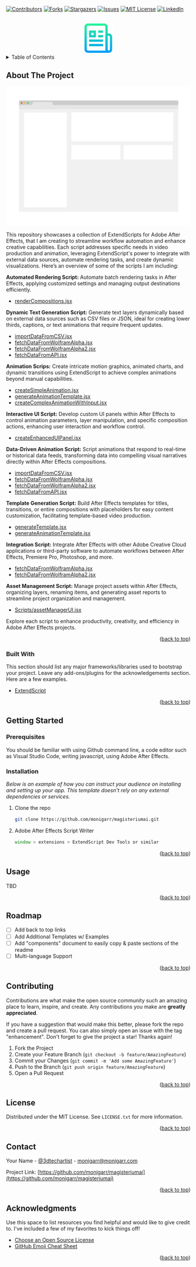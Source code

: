 <div id="top"></div>
<!--
*** Thanks for checking out the Best-README-Template. If you have a suggestion
*** that would make this better, please fork the repo and create a pull request
*** or simply open an issue with the tag "enhancement".
*** Don't forget to give the project a star!
*** Thanks again! Now go create something AMAZING! :D
-->



<!-- PROJECT SHIELDS -->
<!--
*** I'm using markdown "reference style" links for readability.
*** Reference links are enclosed in brackets [ ] instead of parentheses ( ).
*** See the bottom of this document for the declaration of the reference variables
*** for contributors-url, forks-url, etc. This is an optional, concise syntax you may use.
*** https://www.markdownguide.org/basic-syntax/#reference-style-links
-->
[![Contributors][contributors-shield]][contributors-url]
[![Forks][forks-shield]][forks-url]
[![Stargazers][stars-shield]][stars-url]
[![Issues][issues-shield]][issues-url]
[![MIT License][license-shield]][license-url]
[![LinkedIn][linkedin-shield]][linkedin-url]



<!-- PROJECT LOGO -->
<br />
<div align="center">
  <a href="https://github.com/monigarrdrew/MagisteriumAI">
    <img src="images/logo.png" alt="Logo" width="80" height="80">
  </a>
</div>



<!-- TABLE OF CONTENTS -->
<details>
  <summary>Table of Contents</summary>
  <ol>
    <li>
      <a href="#about-the-project">About The Project</a>
      <ul>
        <li><a href="#built-with">Built With</a></li>
      </ul>
    </li>
    <li>
      <a href="#getting-started">Getting Started</a>
      <ul>
        <li><a href="#prerequisites">Prerequisites</a></li>
        <li><a href="#installation">Installation</a></li>
      </ul>
    </li>
    <li><a href="#usage">Usage</a></li>
    <li><a href="#roadmap">Roadmap</a></li>
    <li><a href="#contributing">Contributing</a></li>
    <li><a href="#license">License</a></li>
    <li><a href="#contact">Contact</a></li>
    <li><a href="#acknowledgments">Acknowledgments</a></li>
  </ol>
</details>



<!-- ABOUT THE PROJECT -->
## About The Project

[![Product Name Screen Shot][product-screenshot]](https://www.github.com/monigarr/magisteriumai)

This repository showcases a collection of ExtendScripts for Adobe After Effects, that I am creating to streamline workflow automation and enhance creative capabilities. Each script addresses specific needs in video production and animation, leveraging ExtendScript's power to integrate with external data sources, automate rendering tasks, and create dynamic visualizations. Here’s an overview of some of the scripts I am including:

<b>Automated Rendering Script:</b> Automate batch rendering tasks in After Effects, applying customized settings and managing output destinations efficiently. 
<ul>
<li><a href=https://github.com/monigarr/MagisteriumAI/blob/master/Scripts/renderCompositions.jsx/">renderCompositions.jsx</a></li>
</ul>


<b>Dynamic Text Generation Script:</b> Generate text layers dynamically based on external data sources such as CSV files or JSON, ideal for creating lower thirds, captions, or text animations that require frequent updates.
<ul>
<li><a href="Scripts/importDataFromCSV.jsx">importDataFromCSV.jsx</a></li>
<li><a href="Scripts/fetchDataFromWolframAlpha.jsx">fetchDataFromWolframAlpha.jsx</a></li>
<li><a href="Scripts/fetchDataFromWolframAlpha2.jsx">fetchDataFromWolframAlpha2.jsx</a></li>
<li><a href="Scripts/fetchDataFromAPI.jsx">fetchDataFromAPI.jsx</a></li>
</ul>

<b>Animation Scrips:</b> Create intricate motion graphics, animated charts, and dynamic transitions using ExtendScript to achieve complex animations beyond manual capabilities.
<ul>
<li><a href="Scripts/createSimpleAnimation.jsx">createSimpleAnimation.jsx</a></li>
<li><a href="Scripts/generateAnimationTemplate.jsx">generateAnimationTemplate.jsx</a></li>
<li><a href="Scripts/createComplexAnimationWithInput.jsx">createComplexAnimationWithInput.jsx</a></li>
</ul>

<b>Interactive UI Script:</b> Develop custom UI panels within After Effects to control animation parameters, layer manipulation, and specific composition actions, enhancing user interaction and workflow control.
<ul>
<li><a href="Scripts/createEnhancedUIPanel.jsx">createEnhancedUIPanel.jsx</a></li>
</ul>

<b>Data-Driven Animation Script:</b> Script animations that respond to real-time or historical data feeds, transforming data into compelling visual narratives directly within After Effects compositions. 
<ul>
<li><a href="Scripts/importDataFromCSV.jsx">importDataFromCSV.jsx</a></li>
<li><a href="Scripts/fetchDataFromWolframAlpha.jsx">fetchDataFromWolframAlpha.jsx</a></li>
<li><a href="Scripts/fetchDataFromWolframAlpha2.jsx">fetchDataFromWolframAlpha2.jsx</a></li>
<li><a href="Scripts/fetchDataFromAPI.jsx">fetchDataFromAPI.jsx</a></li>
</ul>

<b>Template Generation Script:</b> Build After Effects templates for titles, transitions, or entire compositions with placeholders for easy content customization, facilitating template-based video production.
<ul>
<li><a href="Scripts/generateTemplate.jsx">generateTemplate.jsx</a>
<li><a href="Scripts/generateAnimationTemplate.jsx">generateAnimationTemplate.jsx</a></li>
</ul>

<b>Integration Script:</b> Integrate After Effects with other Adobe Creative Cloud applications or third-party software to automate workflows between After Effects, Premiere Pro, Photoshop, and more.
<ul>
<li><a href="Scripts/fetchDataFromWolframAlpha.jsx">fetchDataFromWolframAlpha.jsx</a></li>
<li><a href="Scripts/fetchDataFromWolframAlpha2.jsx">fetchDataFromWolframAlpha2.jsx</a></li>
</ul>

<b>Asset Management Script:</b> Manage project assets within After Effects, organizing layers, renaming items, and generating asset reports to streamline project organization and management.
<ul>
<li><a href="Scripts/assetManagerUI.jsx">Scripts/assetManagerUI.jsx</a></li>
</ul>

Explore each script to enhance productivity, creativity, and efficiency in Adobe After Effects projects.

<p align="right">(<a href="#top">back to top</a>)</p>



### Built With

This section should list any major frameworks/libraries used to bootstrap your project. Leave any add-ons/plugins for the acknowledgements section. Here are a few examples.

* [ExtendScript](https://en.wikipedia.org/wiki/ExtendScript)


<p align="right">(<a href="#top">back to top</a>)</p>



<!-- GETTING STARTED -->
## Getting Started


### Prerequisites

You should be familiar with using Github command line, a code editor such as Visual Studio Code, writing javascript, using Adobe After Effects.

### Installation

_Below is an example of how you can instruct your audience on installing and setting up your app. This template doesn't rely on any external dependencies or services._

1. Clone the repo
   ```sh
   git clone https://github.com/monigarr/magisteriumai.git
   ```

2. Adobe After Effects Script Writer 
   ```js
   window > extensions > ExtendScript Dev Tools or similar
   ```

<p align="right">(<a href="#top">back to top</a>)</p>



<!-- USAGE EXAMPLES -->
## Usage

TBD



<p align="right">(<a href="#top">back to top</a>)</p>



<!-- ROADMAP -->
## Roadmap

- [ ] Add back to top links
- [ ] Add Additional Templates w/ Examples
- [ ] Add "components" document to easily copy & paste sections of the readme
- [ ] Multi-language Support

<p align="right">(<a href="#top">back to top</a>)</p>



<!-- CONTRIBUTING -->
## Contributing

Contributions are what make the open source community such an amazing place to learn, inspire, and create. Any contributions you make are **greatly appreciated**.

If you have a suggestion that would make this better, please fork the repo and create a pull request. You can also simply open an issue with the tag "enhancement".
Don't forget to give the project a star! Thanks again!

1. Fork the Project
2. Create your Feature Branch (`git checkout -b feature/AmazingFeature`)
3. Commit your Changes (`git commit -m 'Add some AmazingFeature'`)
4. Push to the Branch (`git push origin feature/AmazingFeature`)
5. Open a Pull Request

<p align="right">(<a href="#top">back to top</a>)</p>



<!-- LICENSE -->
## License

Distributed under the MIT License. See `LICENSE.txt` for more information.

<p align="right">(<a href="#top">back to top</a>)</p>



<!-- CONTACT -->
## Contact

Your Name - [@3dtechartist](https://x.com/3dtechartist) - monigarr@monigarr.com

Project Link: [https://github.com/monigarr/magisteriumai](https://github.com/monigarr/magisteriumai)

<p align="right">(<a href="#top">back to top</a>)</p>



<!-- ACKNOWLEDGMENTS -->
## Acknowledgments

Use this space to list resources you find helpful and would like to give credit to. I've included a few of my favorites to kick things off!

* [Choose an Open Source License](https://choosealicense.com)
* [GitHub Emoji Cheat Sheet](https://www.webpagefx.com/tools/emoji-cheat-sheet)


<p align="right">(<a href="#top">back to top</a>)</p>



<!-- MARKDOWN LINKS & IMAGES -->
<!-- https://www.markdownguide.org/basic-syntax/#reference-style-links -->
[contributors-shield]: https://img.shields.io/github/contributors/monigarr/MagisteriumAI.svg?style=for-the-badge
[contributors-url]: https://github.com/monigarr/MagisteriumAI/graphs/contributors
[forks-shield]: https://img.shields.io/github/forks/monigarr/MagisteriumAI.svg?style=for-the-badge
[forks-url]: https://github.com/monigarr/MagisteriumAI/network/members
[stars-shield]: https://img.shields.io/github/stars/monigarr/MagisteriumAI.svg?style=for-the-badge
[stars-url]: https://github.com/monigarr/MagisteriumAI/stargazers
[issues-shield]: https://img.shields.io/github/issues/monigarr/MagisteriumAI.svg?style=for-the-badge
[issues-url]: https://github.com/monigarr/MagisteriumAI/issues
[license-shield]: https://img.shields.io/github/license/monigarr/MagisteriumAI.svg?style=for-the-badge
[license-url]: https://github.com/monigarr/MagisteriumAI/blob/master/LICENSE.txt
[linkedin-shield]: https://img.shields.io/badge/-LinkedIn-black.svg?style=for-the-badge&logo=linkedin&colorB=555
[linkedin-url]: https://linkedin.com/in/3dtechartist
[product-screenshot]: images/screenshot.png
